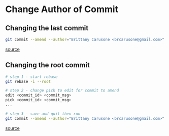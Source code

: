 # Change Author of Commit
## Changing the last commit
```bash
git commit --amend --author="Brittany Carusone <brcarusone@gmail.com>"
```
[source](https://itnext.io/git-change-author-709783e69626)


## Changing the root commit
```bash
# step 1 - start rebase
git rebase -i --root

# step 2 - change pick to edit for commit to amend
edit <commit_id> <commit_msg>
pick <commit_id> <commit_msg>
...

# step 3 - save and quit then run
git commit --amend --author="Brittany Carusone <brcarusone@gmail.com>"
```
[source](https://www.reddit.com/r/github/comments/x1w5y0/comment/imgcami/?utm_source=share&utm_medium=web2x&context=3)